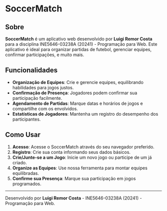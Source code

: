 # SoccerMatch

## Sobre

**SoccerMatch** é um aplicativo web desenvolvido por **Luigi Remor Costa** para a disciplina INE5646-03238A (20241) - Programação para Web. Este aplicativo é ideal para organizar partidas de futebol, gerenciar equipes, confirmar participações, e muito mais.

## Funcionalidades

- **Organização de Equipes**: Crie e gerencie equipes, equilibrando habilidades para jogos justos.
- **Confirmação de Presença**: Jogadores podem confirmar sua participação facilmente.
- **Agendamento de Partidas**: Marque datas e horários de jogos e compartilhe com os envolvidos.
- **Estatísticas de Jogadores**: Mantenha um registro do desempenho dos participantes.

## Como Usar

1. **Acesso**: Acesse o SoccerMatch através do seu navegador preferido.
2. **Registro**: Crie sua conta informando seus dados básicos.
3. **Crie/Junte-se a um Jogo**: Inicie um novo jogo ou participe de um já criado.
4. **Organize as Equipes**: Use nossa ferramenta para montar equipes equilibradas.
5. **Confirme sua Presença**: Marque sua participação em jogos programados.

---

Desenvolvido por **Luigi Remor Costa** - INE5646-03238A (20241) - Programação para Web.
